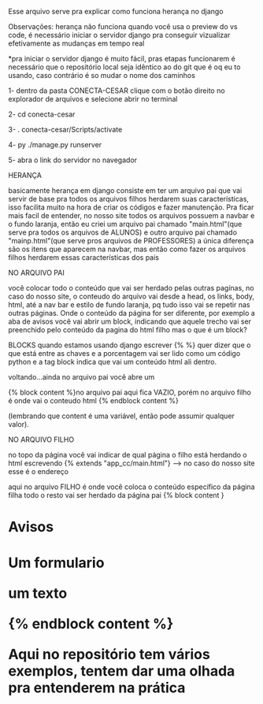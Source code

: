 ﻿Esse arquivo serve pra explicar como funciona herança no django

Observações: herança não funciona quando você usa o preview do vs code, é necessário iniciar o servidor django pra conseguir vizualizar efetivamente as mudanças em tempo real

*pra iniciar o servidor django é muito fácil, pras etapas funcionarem é necessário que o repositório local seja idêntico ao do git que é oq eu to usando, caso contrário é so mudar o nome dos caminhos

1- dentro da pasta CONECTA-CESAR clique com o botão direito no explorador de arquivos e selecione abrir no terminal

2- cd conecta-cesar

3- . conecta-cesar/Scripts/activate

4- py ./manage.py runserver

5- abra o link do servidor no navegador 


HERANÇA

basicamente herança em django consiste em ter um arquivo pai que vai servir de base pra todos os arquivos filhos herdarem suas características, isso facilita muito na hora de criar os códigos e fazer manutenção. Pra ficar mais facil de entender, no nosso site todos os arquivos possuem a navbar e o fundo laranja, então eu criei um arquivo pai chamado "main.html"(que serve pra todos os arquivos de ALUNOS) e outro arquivo pai chamado "mainp.html"(que serve pros arquivos de PROFESSORES) a única diferença são os itens que aparecem na navbar, mas então como fazer os arquivos filhos herdarem essas características dos pais

NO ARQUIVO PAI

você colocar todo o conteúdo que vai ser herdado pelas outras pagínas, no caso do nosso site, o conteudo do arquivo vai desde a head, os links, body, html, até a nav bar e estilo de fundo laranja, pq tudo isso vai se repetir nas outras páginas. Onde o conteúdo da página for ser diferente, por exemplo a aba de avisos você vai abrir um block, indicando que aquele trecho vai ser preenchido pelo conteúdo da pagina do html filho mas o que é um block?

BLOCKS
quando estamos usando django escrever {% %} quer dizer que o que está entre as chaves e a porcentagem vai ser lido como um código python e a tag block indica que vai um conteúdo html ali dentro.

voltando...ainda no arquivo pai você abre um 

{% block content %}no arquivo pai aqui fica VAZIO, porém no arquivo filho é onde vai o conteudo html {% endblock content %} 

(lembrando que content é uma variável, então pode assumir qualquer valor).

NO ARQUIVO FILHO

no topo da página você vai indicar de qual página o filho está herdando o html escrevendo
{% extends "app_cc/main.html"} --> no caso do nosso site esse é o endereço

aqui no arquivo FILHO é onde você coloca o conteúdo específico da página filha todo o resto vai ser herdado da página pai
{% block content }

<h1>Avisos<h1>
<form>Um formulario</forms>
<p>um texto</p>

 {% endblock content %}

Aqui no repositório tem vários exemplos, tentem dar uma olhada pra entenderem na prática 